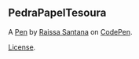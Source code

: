 PedraPapelTesoura
-----------------


A [Pen](https://codepen.io/RaissaSantana13/pen/XJWogZV) by [Raissa Santana](https://codepen.io/RaissaSantana13) on [CodePen](https://codepen.io).

[License](https://codepen.io/license/pen/XJWogZV).
